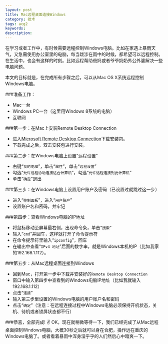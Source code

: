 ```yaml
---
layout: post
title: Mac远程桌面连接Windows
category: 技术
tags: acg2
keywords: 
description: 
---
```


在学习或者工作中，有时候需要远程控制Windows电脑。比如在家遇上暴雨天气，又急需使用办公室里的电脑，每当跋涉在雨中的时候，都希望可以远程控制。在生活中，也会有这样的时刻。比如远程帮助爸妈或者爷爷奶奶外公外婆解决一些电脑问题。

本文的目标就是，在完成所有步骤之后，可以从Mac OS X系统远程控制Windows电脑。

###准备工作：

- Mac一台
- Windows PC一台（这里用Windows 8系统的电脑）
- 互联网

###第一步：在Mac上安装Remote Desktop Connection
- 进入[Microsoft Remote Desktop Connection](http://www.microsoft.com/en-us/download/details.aspx?id=18140)下载安装包。
- 下载完成之后，双击安装包进行安装。

###第二步：在Windows电脑上设置“远程设置”
- 右键“`我的电脑`”，单击“`属性`”，单击“`远程设置`”
- 勾选“`允许远程协助连接这台计算机`”，勾选“`允许远程连接到此计算机`”
- 单击“`确定`”退出

###第三步：在Windows电脑上设置用户账户及密码（已设置过就跳过这一步）
- 进入“`控制面板`”，进入“`用户账户`”
- 设置账户名和密码，并牢记

###第四步：查看Windows电脑的IP地址
- 将鼠标移动至屏幕最右侧，出现命令条，单击“`搜索`”
- 输入“`cmd`”并回车，这样就打开了命令提示符
- 在命令提示符里输入“`ipconfig`”，回车
- 在输出中查看“`IPv4 地址`”后面的数字串，就是Windows本机的IP（比如我家的192.168.1.112）。

###第五步：从Mac远程桌面连接到Windows
- 回到Mac，打开第一步中下载并安装好的`Remote Desktop Connection`
- 窗口中输入第四步中查看到的Windows电脑IP地址（比如我就输入192.168.1.112）
- 点击“`连接`”
- 输入第三步里设置的Windows电脑的用户账户名和密码
- 点击“`确定`”（注意：在远程连接过程中Windows电脑必须保持开机状态，关机、待机或者锁屏状态都不行）

###恭喜，全部完成! ✌️
OK，现在就稍微等待一下，我们已经完成了从Mac远程桌面控制Windows电脑，大概30秒之后就可以身在合肥，操作远在重庆的Windows电脑了。或者看着暴雨中浑身湿乎乎的人们然后心中暗爽一下。


